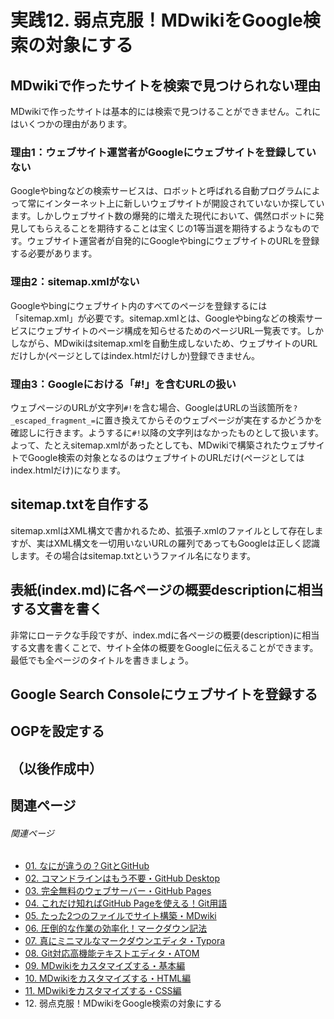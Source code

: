# 実践12. 弱点克服！MDwikiをGoogle検索の対象にする

## MDwikiで作ったサイトを検索で見つけられない理由

MDwikiで作ったサイトは基本的には検索で見つけることができません。これにはいくつかの理由があります。

### 理由1：ウェブサイト運営者がGoogleにウェブサイトを登録していない

Googleやbingなどの検索サービスは、ロボットと呼ばれる自動プログラムによって常にインターネット上に新しいウェブサイトが開設されていないか探しています。しかしウェブサイト数の爆発的に増えた現代において、偶然ロボットに発見してもらえることを期待することは宝くじの1等当選を期待するようなものです。ウェブサイト運営者が自発的にGoogleやbingにウェブサイトのURLを登録する必要があります。

### 理由2：sitemap.xmlがない

Googleやbingにウェブサイト内のすべてのページを登録するには「sitemap.xml」が必要です。sitemap.xmlとは、Googleやbingなどの検索サービスにウェブサイトのページ構成を知らせるためのページURL一覧表です。しかしながら、MDwikiはsitemap.xmlを自動生成しないため、ウェブサイトのURLだけしか(ページとしてはindex.htmlだけしか)登録できません。

### 理由3：Googleにおける「#!」を含むURLの扱い
ウェブページのURLが文字列`#!`を含む場合、GoogleはURLの当該箇所を`?_escaped_fragment_=`に置き換えてからそのウェブページが実在するかどうかを確認しに行きます。ようするに`#!`以降の文字列はなかったものとして扱います。よって、たとえsitemap.xmlがあったとしても、MDwikiで構築されたウェブサイトでGoogle検索の対象となるのはウェブサイトのURLだけ(ページとしてはindex.htmlだけ)になります。

## sitemap.txtを自作する

sitemap.xmlはXML構文で書かれるため、拡張子.xmlのファイルとして存在しますが、実はXML構文を一切用いないURLの羅列であってもGoogleは正しく認識します。その場合はsitemap.txtというファイル名になります。

## 表紙(index.md)に各ページの概要descriptionに相当する文書を書く

非常にローテクな手段ですが、index.mdに各ページの概要(description)に相当する文書を書くことで、サイト全体の概要をGoogleに伝えることができます。最低でも全ページのタイトルを書きましょう。

## Google Search Consoleにウェブサイトを登録する



##

## OGPを設定する

## （以後作成中）

## 関連ページ

###### 関連ページ

* [01. なにが違うの？GitとGitHub](practice01.md)
* [02. コマンドラインはもう不要・GitHub Desktop](practice02.md)
* [03. 完全無料のウェブサーバー・GitHub Pages](practice03.md)
* [04. これだけ知ればGitHub Pageを使える！Git用語](practice04.md)
* [05. たった2つのファイルでサイト構築・MDwiki](practice05.md)
* [06. 圧倒的な作業の効率化！マークダウン記法](practice06.md)
* [07. 真にミニマルなマークダウンエディタ・Typora](practice07.md)
* [08. Git対応高機能テキストエディタ・ATOM](practice08.md)
* [09. MDwikiをカスタマイズする・基本編](practice09.md)
* [10. MDwikiをカスタマイズする・HTML編](practice10.md)
* [11. MDwikiをカスタマイズする・CSS編](practice11.md)
* <i class="far fa-hand-point-right fa-fw"></i>12. 弱点克服！MDwikiをGoogle検索の対象にする